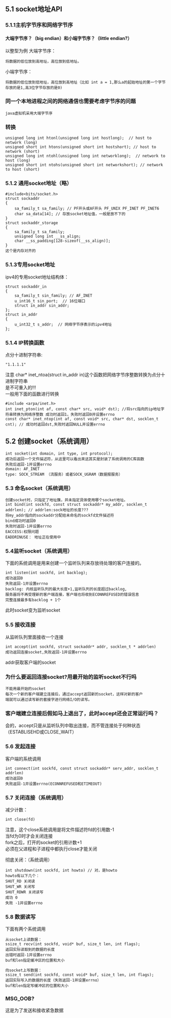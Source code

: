 ## 5.1 socket地址API
### 5.1.1主机字节序和网络字节序
#### 大端字节序？（big endian）和小端字节序？（little endian?）
以整型为例
大端字节序：
```
将数据的低位放到高地址，高位放到低地址。
```
小端字节序：
```
将数据的低位放到低地址，高位放到高地址（比如 int a = 1,那么a的起始地址的第一个字节存放的是1,高3位字节存放的是0)
```

### 同一个本地进程之间的网络通信也需要考虑字节序的问题
```
java虚拟机采用大端字节序
```

### 转换
```
unsigned long int htonl(unsigned long int hostlong);  // host to network (long)
unsigned short int htons(unsigned short int hostshort); // host to network (short)
unsigned long int ntohl(unsigned long int networklong);  // network to host (long)
unsigned short int ntohs(unsigned short int networkshort); // network to host (short)
```

### 5.1.2 通用socket地址（略）
```
#include<bits/socket.h>
struct sockaddr
{
    sa_family_t sa_family; // PF开头或AF开头 PF_UNIX PF_INET PF_INET6
    char sa_data[14]; // 存放socket地址值，一般是放不下的
}
struct sockaddr_storage
{
    sa_family_t sa_family;
    unsigned long int __ss_align;
    char __ss_padding[128-sizeof(__ss_align)];
}
这个是内存对齐的
```
### 5.1.3专用socket地址
ipv4的专用socket地址结构体：
```
struct sockaddr_in
{
    sa_family_t sin_family; // AF_INET 
    u_int16_t sin_port;  // 16位端口
    struct in_addr sin_addr;
};
struct in_addr
{
    u_int32_t s_addr;  // 网络字节序表示的ipv4地址
};
```

### 5.1.4 IP转换函数
点分十进制字符串:
```
"1.1.1.1"
```
注意  char* inet_ntoa(struct in_addr in)这个函数把网络字节序整数转换为点分十进制字符串<br>
是不可重入的!!!<br>
一般用下面的函数进行转换
```
#include <arpa/inet.h>
int inet_pton(int af, const char* src, void* dst); //将src指向的ip地址字符串转换为网络序整数 成功时返回1，失败时返回0并设置errno
const char* inet_ntop(int af, const void* src, char* dst, socklen_t cnt); // 成功时返回dst,失败时返回NULL并设置errno
```

## 5.2 创建socket（系统调用）
```
int socket(int domain, int type, int protocol); 
成功后返回一个文件描述符，从这里可以看出来这其实是封装了系统调用的C库函数
失败后返回-1并设置errno
domain: AF_INET
type: SOCK_STREAM （流服务）或者SOCK_UGRAM（数据报服务）
```

### 5.3 命名socket（系统调用）
```
创建socket时，只指定了地址簇，并未指定具体使用哪个socket地址。
int bind(int sockfd, const struct sockaddr* my_addr, socklen_t addrlen); // addrlen:sock地址的长度???
将my_addr指向的sockaddr分配给未命名的sockfd文件描述符
bind成功时返回0
失败时返回-1并设置errno
EACCESS:权限问题
EADDRINUSE： 地址正在使用中
```

### 5.4监听socket（系统调用）
下面的系统调用是用来创建一个监听队列来存放待处理的客户连接的。
```
int listen(int sockfd, int backlog);
成功返回0
失败返回-1并设置errno
backlog: 内核监听队列的最大长度+1,监听队列的长度超过backlog,
服务器将不再受理新的客户端连接，客户端也将收到ECONNREFUSED的错误信息
完整连接最多有backlog + 1个
```
此时socket变为监听socket

### 5.5 接收连接
从监听队列里面接收一个连接
```
int accept(int sockfd, struct sockaddr* addr, socklen_t * addrlen)
成功返回连接socket,失败返回-1并设置errno
```
addr获取客户端的socket

### 为什么要返回连接socket?用最开始的监听socket不行吗
```
不能用最开始的socket
每次一个新的客户端建立连接后，通过accept返回新的socket，这样对新的客户
端就可以通过读写新的套接字进行网络I/O的读写。
```

### 客户端建立连接后假如马上退出了，此时accept还会正常运行吗？
会的，accept只是从监听队列中取出连接，而不管连接处于何种状态（ESTABLISEHD或CLOSE_WAIT）

### 5.6 发起连接
客户端的系统调用
```
int connect(int sockfd, const struct sockaddr* serv_addr, socklen_t addrlen)
成功返回0
失败返回-1并设置errno(ECONNREFUSED和ETIMEOUT)
```

### 5.7 关闭连接（系统调用）
减少计数：
```
int close(fd)
```
注意，这个close系统调用是将文件描述符fd的引用数-1<br>
当fd为0时才会关闭连接<br>
fork之后，打开的socket的引用计数+1<br>
必须在父进程和子进程中都执行close才能关闭<br>

彻底关闭：（系统调用）
```
int shutdown(int sockfd, int howto) // 对，是howto
howto有以下几个：
SHUT_RD 关闭读
SHUT_WR 关闭写
SHUT_RDWR 关闭读写
成功 0
失败 -1并设置errno
```

### 5.8 数据读写
下面有两个系统调用
```
从socket上读数据：
ssize_t recv(int sockfd, void* buf, size_t len, int flags);
返回实际读取到的数据的长度
出错时返回-1并设置errno
buf和len指定缓冲区的位置和大小

向socket上写数据：
ssize_t send(int sockfd, const void* buf, size_t len, int flags);
返回实际写入的数据的长度（失败返回-1并设置errno）
buf和len指定写缓冲区的位置和大小
```

### MSG_OOB?
这是为了发送和接收紧急数据
